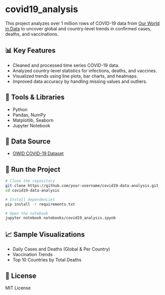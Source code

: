 # covid19_analysis

This project analyzes over 1 million rows of COVID-19 data from [Our World in Data](https://ourworldindata.org/covid-deaths) to uncover global and country-level trends in confirmed cases, deaths, and vaccinations.

## 📊 Key Features

- Cleaned and processed time series COVID-19 data.
- Analyzed country-level statistics for infections, deaths, and vaccines.
- Visualized trends using line plots, bar charts, and heatmaps.
- Improved data accuracy by handling missing values and outliers.

## 🧪 Tools & Libraries

- Python
- Pandas, NumPy
- Matplotlib, Seaborn
- Jupyter Notebook

## 📁 Data Source

- [OWID COVID-19 Dataset](https://github.com/owid/covid-19-data/blob/master/public/data/owid-covid-data.csv)

## 🚀 Run the Project

```bash
# Clone the repository
git clone https://github.com/your-username/covid19-data-analysis.git
cd covid19-data-analysis

# Install dependencies
pip install -r requirements.txt

# Open the notebook
jupyter notebook notebooks/covid19_analysis.ipynb
```

## 📈 Sample Visualizations

- Daily Cases and Deaths (Global & Per Country)
- Vaccination Trends
- Top 10 Countries by Total Deaths

## 📄 License

MIT License
